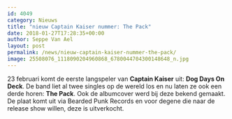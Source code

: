 ```yaml
---
id: 4049
category: Nieuws
title: "nieuw Captain Kaiser nummer: The Pack"
date: 2018-01-27T17:28:35+00:00
author: Seppe Van Ael
layout: post
permalink: /news/nieuw-captain-kaiser-nummer-the-pack/
image: 25508076_1118090204960868_6780044704300148648_n.jpg
---
```

23 februari komt de eerste langspeler van **Captain Kaiser** uit: **Dog Days On Deck**. De band liet al twee singles op de wereld los en nu laten ze ook een derde horen: **The Pack**. Ook de albumcover werd bij deze bekend gemaakt. De plaat komt uit via Bearded Punk Records en voor degene die naar de release show willen, deze is uitverkocht.
